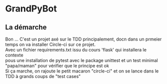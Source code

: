 # GrandPyBot

## La démarche
Bon ... C'est un projet axé sur le TDD principalement, docn dans un prmeier temps on va installer Circle-ci sur ce projet. <br>
Avec un fichier requirements.txt issu du cours 'flask' qui installera le contexte <br>
pous une installation de pytest avec le package unittest et un test minimal "papa/maman" pour vérifier que le principe est ok<br>
Si ça marche, on rajoute le petit macaron "circle-ci" et on se lance dans le TDD à grands coups de "test cases"<br>

